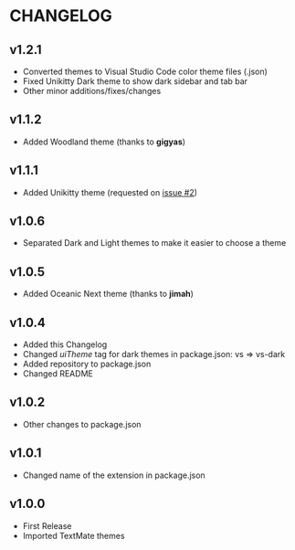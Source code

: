 # CHANGELOG

## v1.2.1
* Converted themes to Visual Studio Code color theme files (.json)
* Fixed Unikitty Dark theme to show dark sidebar and tab bar
* Other minor additions/fixes/changes

## v1.1.2
* Added Woodland theme (thanks to **gigyas**)

## v1.1.1
* Added Unikitty theme (requested on [issue #2](https://github.com/AndrsDC/base16-vscode/issues/2))

## v1.0.6
* Separated Dark and Light themes to make it easier to choose a theme

## v1.0.5
* Added Oceanic Next theme (thanks to **jimah**)

## v1.0.4
* Added this Changelog
* Changed *uiTheme* tag for dark themes in package.json: vs => vs-dark
* Added repository to package.json
* Changed README

## v1.0.2
* Other changes to package.json

## v1.0.1
* Changed name of the extension in package.json

## v1.0.0
* First Release
* Imported TextMate themes
